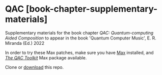 # QAC [book-chapter-supplementary-materials]
Supplementary materials for the book chapter _QAC: Quantum-computing Aided Composition_ to appear in the book 'Quantum Computer Music', E. R. Miranda (Ed.) 2022


In order to try these Max patches, make sure you have [Max](http://cycling74.com) installed, and [_The QAC Toolkit_](http://quantumland.art/qac) Max package available.

Clone or [download](https://github.com/Quantumland-art/QAC-book-chapter-supplementary-materials/archive/refs/heads/main.zip) this repo.
